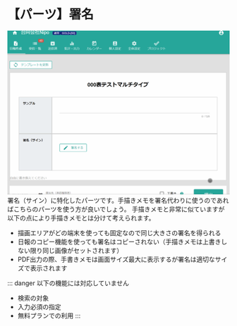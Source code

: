 # 【パーツ】署名 <Badge text="GOLD限定" type="warning" />
![署名パーツのイメージ](./template/sign.gif)
署名（サイン）に特化したパーツです。手描きメモを署名代わりに使うのであればこちらのパーツを使う方が良いでしょう。
手描きメモと非常に似ていますが以下の点により手描きメモとは分けて考えられます。

- 描画エリアがどの端末を使っても固定なので同じ大きさの署名を得られる
- 日報のコピー機能を使っても署名はコピーされない（手描きメモは上書きしない限り同じ画像がセットされます）
- PDF出力の際、手書きメモは画面サイズ最大に表示するが署名は適切なサイズで表示されます

::: danger
以下の機能には対応していません
- 検索の対象
- 入力必須の指定
- 無料プランでの利用
:::